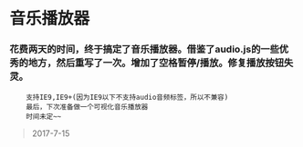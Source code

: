 # 音乐播放器

### 花费两天的时间，终于搞定了音乐播放器。借鉴了audio.js的一些优秀的地方，然后重写了一次。增加了空格暂停/播放。修复播放按钮失灵。
```
    支持IE9,IE9+(因为IE9以下不支持audio音频标签，所以不兼容)
    最后，下次准备做一个可视化音乐播放器
    时间未定~~
```
> 2017-7-15

